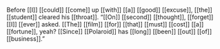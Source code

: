 Before [[I]] [[could]] [[come]] up [[with]] [[a]] [[good]] [[excuse]], [[the]] [[student]] cleared his [[throat]]. “[[On]] [[second]] [[thought]], [[forget]] [[I]] [[ever]] asked. [[The]] [[film]] [[for]] [[that]] [[must]] [[cost]] [[a]] [[fortune]], yeah? [[Since]] [[Polaroid]] has [[long]] [[been]] [[out]] [[of]] [[business]].”